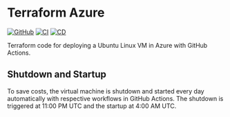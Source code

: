# Terraform Azure

[![GitHub](https://img.shields.io/github/license/wozorio/terraform-azure)](https://github.com/wozorio/terraform-azure/blob/master/LICENSE)
[![CI](https://github.com/wozorio/terraform-azure/actions/workflows/ci.yml/badge.svg)](https://github.com/wozorio/terraform-azure/actions/workflows/ci.yml)
[![CD](https://github.com/wozorio/terraform-azure/actions/workflows/cd.yml/badge.svg)](https://github.com/wozorio/terraform-azure/actions/workflows/cd.yml)

Terraform code for deploying a Ubuntu Linux VM in Azure with GitHub Actions.

## Shutdown and Startup

To save costs, the virtual machine is shutdown and started every day automatically with respective workflows in GitHub Actions. The shutdown is triggered at 11:00 PM UTC and the startup at 4:00 AM UTC.

